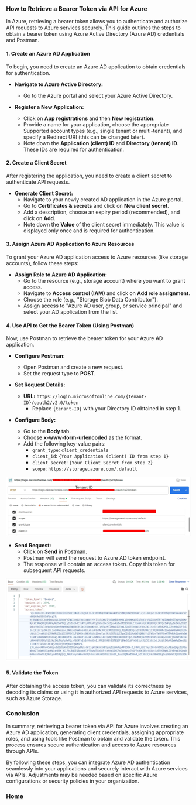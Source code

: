 ### How to Retrieve a Bearer Token via API for Azure

In Azure, retrieving a bearer token allows you to authenticate and authorize API requests to Azure services securely. This guide outlines the steps to obtain a bearer token using Azure Active Directory (Azure AD) credentials and Postman.

#### 1. Create an Azure AD Application

To begin, you need to create an Azure AD application to obtain credentials for authentication.

- **Navigate to Azure Active Directory:**
  - Go to the Azure portal and select your Azure Active Directory.

- **Register a New Application:**
  - Click on **App registrations** and then **New registration**.
  - Provide a name for your application, choose the appropriate Supported account types (e.g., single tenant or multi-tenant), and specify a Redirect URI (this can be changed later).
  - Note down the **Application (client) ID** and **Directory (tenant) ID**. These IDs are required for authentication.

#### 2. Create a Client Secret

After registering the application, you need to create a client secret to authenticate API requests.

- **Generate Client Secret:**
  - Navigate to your newly created AD application in the Azure portal.
  - Go to **Certificates & secrets** and click on **New client secret**.
  - Add a description, choose an expiry period (recommended), and click on **Add**.
  - Note down the **Value** of the client secret immediately. This value is displayed only once and is required for authentication.

#### 3. Assign Azure AD Application to Azure Resources

To grant your Azure AD application access to Azure resources (like storage accounts), follow these steps:

- **Assign Role to Azure AD Application:**
  - Go to the resource (e.g., storage account) where you want to grant access.
  - Navigate to **Access control (IAM)** and click on **Add role assignment**.
  - Choose the role (e.g., "Storage Blob Data Contributor").
  - Assign access to "Azure AD user, group, or service principal" and select your AD application from the list.

#### 4. Use API to Get the Bearer Token (Using Postman)

Now, use Postman to retrieve the bearer token for your Azure AD application.

- **Configure Postman:**
  - Open Postman and create a new request.
  - Set the request type to **POST**.

- **Set Request Details:**
  - **URL:** `https://login.microsoftonline.com/{tenant-ID}/oauth2/v2.0/token`
    - Replace `{tenant-ID}` with your Directory ID obtained in step 1.

- **Configure Body:**
  - Go to the **Body** tab.
  - Choose **x-www-form-urlencoded** as the format.
  - Add the following key-value pairs:
    - `grant_type`: `client_credentials`
    - `client_id`: `{Your Application (client) ID from step 1}`
    - `client_secret`: `{Your Client Secret from step 2}`
    - `scope`: `https://storage.azure.com/.default`

![Request](/request.jpg)

- **Send Request:**
  - Click on **Send** in Postman.
  - Postman will send the request to Azure AD token endpoint.
  - The response will contain an access token. Copy this token for subsequent API requests.
    
![LResponse](/response.jpg)


#### 5. Validate the Token

After obtaining the access token, you can validate its correctness by decoding its claims or using it in authorized API requests to Azure services, such as Azure Storage.

### Conclusion

In summary, retrieving a bearer token via API for Azure involves creating an Azure AD application, generating client credentials, assigning appropriate roles, and using tools like Postman to obtain and validate the token. This process ensures secure authentication and access to Azure resources through APIs.

By following these steps, you can integrate Azure AD authentication seamlessly into your applications and securely interact with Azure services via APIs. Adjustments may be needed based on specific Azure configurations or security policies in your organization.


### [Home](https://hmntrathore.github.io)
